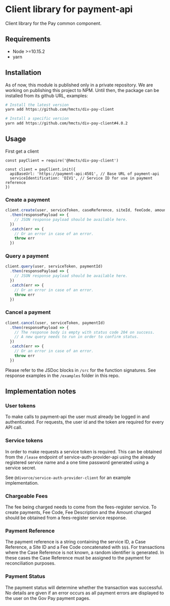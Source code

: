 # Client library for payment-api

Client library for the Pay common component.

## Requirements

* Node >=10.15.2
* yarn


## Installation

As of now, this module is published only in a private repository.
We are working on publishing this project to NPM.
Until then, the package can be installed from its github URL, examples:

```bash
# Install the latest version
yarn add https://github.com/hmcts/div-pay-client

# Install a specific version
yarn add https://github.com/hmcts/div-pay-client#4.0.2
```


## Usage

First get a client

```es6
const payClient = require('@hmcts/div-pay-client')

const client = payClient.init({
  apiBaseUrl: 'https://payment-api:4501', // Base URL of payment-api
  serviceIdentification: 'DIV1', // Service ID for use in payment reference
})
```

### Create a payment

```js
client.create(user, serviceToken, caseReference, siteId, feeCode, amount, description, returnUrl)
  .then(responsePayload => {
    // JSON response payload should be available here.
  })
  .catch(err => {
    // Or an error in case of an error.
    throw err
  }) 
```

### Query a payment

```js
client.query(user, serviceToken, paymentId)
  .then(responsePayload => {
    // JSON response payload should be available here.
  })
  .catch(err => {
    // Or an error in case of an error.
    throw err
  }) 
```

### Cancel a payment

```js
client.cancel(user, serviceToken, paymentId)
  .then(responsePayload => {
    // The response body is empty with status code 204 on success.
    // A new query needs to run in order to confirm status.
  })
  .catch(err => {
    // Or an error in case of an error.
    throw err
  }) 
```

Please refer to the JSDoc blocks in `/src` for the function signatures.
See response examples in the `/examples` folder in this repo.


## Implementation notes


### User tokens

To make calls to payment-api the user must already be logged in and authenticated. For requests, the user id and the
token are required for every API call.


### Service tokens

In order to make requests a service token is required. This can be obtained from the `/lease` endpoint of
service-auth-provider-api using the already registered service name and a one time password generated using a service
secret.

See `@divorce/service-auth-provider-client` for an example implementation.


### Chargeable Fees

The fee being charged needs to come from the fees-register service.
To create payments, Fee Code, Fee Description and the Amount charged should be obtained from a fees-register service
response.


### Payment Reference

The payment reference is a string containing the service ID, a Case Reference, a Site ID and a Fee Code concatenated with `$$$`.
For transactions where the Case Reference is not known, a random identifier is generated.
In these cases the Case Reference must be assigned to the payment for reconciliation purposes.


### Payment Status

The payment status will determine whether the transaction was successful. No details are given if an error occurs
as all payment errors are displayed to the user on the Gov Pay payment pages.
